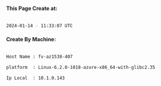 
   
#### This Page Create at:

```bash

2024-01-14 - 11:33:07 UTC

```

#### Create By Machine:

```bash

Host Name : fv-az1538-407

platform  : Linux-6.2.0-1018-azure-x86_64-with-glibc2.35

Ip Local  : 10.1.0.143

```

